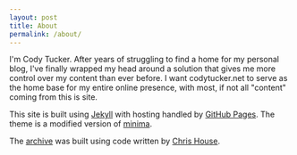 ```yaml
---
layout: post
title: About
permalink: /about/
---
```

I'm Cody Tucker. After years of struggling to find a home for my personal blog, I've finally wrapped my head around a solution that gives me more control over my content than ever before. I want codytucker.net to serve as the home base for my entire online presence, with most, if not all "content" coming from this is site.

This site is built using [Jekyll](https://jekyllrb.com) with hosting handled by [GitHub Pages](https://pages.github.com). The theme is a modified version of [minima](https://github.com/jekyll/minima).

The [archive](https://codytucker.net/archive) was built using code written by [Chris House](http://chris.house/blog/building-a-simple-archive-page-with-jekyll/).
